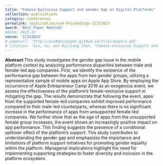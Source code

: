 ```yaml
---
title: "Female-Exclusive Support and Gender Gap on Digital Platforms"
collection: publications
category: conferences
permalink: /publication/xy4-Proceedings-ICIS2023
award: 'Best Paper Nominee'
#date: 2023-12
venue: 'ICIS2023'
# paperurl: 'http://academicpages.github.io/files/paper3.pdf'
# citation: 'Xia, Yu, and Hailiang Chen. "Female-exclusive Support and Gender Gap on Digital Platforms." In International Conference on Information Systems, ICIS 2023, Hyderabad, India'
---
```


**Abstract**:This study investigates the gender gap issue in the mobile platform context by analyzing performance disparities between male and female-led app companies. First, we identify the existence of the performance gap between the apps from two gender groups, utilizing a representative sample of mobile apps on Apple App Store. By employing the occurrence of Apple Entrepreneur Camp 2019 as an exogenous event, we assess the effectiveness of the platform’s female-exclusive support in mitigating the gap. The results demonstrate that following the event, apps from the supported female-led companies exhibit improved performance compared to their male-led counterparts, whereas there is no significant increase in the performance of apps from unsupported female-led companies. We further show that as the age of apps from the unsupported female group increases, the event shows an increasingly positive impact on app performance. This finding suggests the presence of a conditional spillover effect of the platform’s support. This study contributes to understanding the gender gap and emphasizes the importance and limitations of platform support initiatives for promoting gender equality within the platform. Managerial implications highlight the need for implementing supporting strategies to foster diversity and inclusion in the platform ecosystem. 
